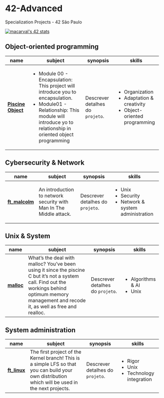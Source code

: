 # 42-Advanced
Specialization Projects - 42 São Paulo

[![macarval's 42 stats](https://badge.mediaplus.ma/greenbinary/macarval)](https://github.com/oakoudad/badge42)

## Object-oriented programming

|   name	|   subject	|   synopsis	| skills
|---	|---	|---	|---	|
| **[Piscine Object](https://github.com/MayaraMCarvalho/1-Piscine_Object)** 	| <ul><li>Module 00 - Encapsulation: This project will introduce you to encapsulation.</li><li>Module01 - Relationship: This module will introduce yo to relationship in oriented object programming</li><ul> 	| Descrever detalhes do ```projeto```.  |  <ul><li>Organization</li><li>Adaptation & creativity</li><li>Object-oriented programming</li><ul>  |


## Cybersecurity & Network

|   name	|   subject	|   synopsis	| skills
|---	|---	|---	|---	|
| **[ft_malcolm](https://github.com/MayaraMCarvalho/2-ft_malcolm)** 	| An introduction to network security with Man In The Middle attack. 	| Descrever detalhes do ```projeto```.	|  <ul><li>Unix</li><li>Security</li><li>Network & system administration</li><ul>  |


## Unix & System

|   name	|   subject	|   synopsis	| skills
|---	|---	|---	|---	|
| **[malloc](https://github.com/MayaraMCarvalho/3-malloc)** 	| What’s the deal with malloc? You’ve been using it since the piscine C but it’s not a system call. Find out the workings behind optimum memory management and recode it, as well as free and realloc. 	| Descrever detalhes do ```projeto```.  |  <ul><li>Algorithms & AI</li><li>Unix</li><ul>  |


## System administration

|   name	|   subject	|   synopsis	| skills
|---	|---	|---	|---	|
| **[ft_linux](https://github.com/MayaraMCarvalho/1-ft_linux)** 	| The first project of the Kernel branch! This is a simple LFS so that you can build your own distribution which will be used in the next projects. 	| Descrever detalhes do ```projeto```.	|  <ul><li>Rigor</li><li>Unix</li><li>Technology integration</li><ul>  |

